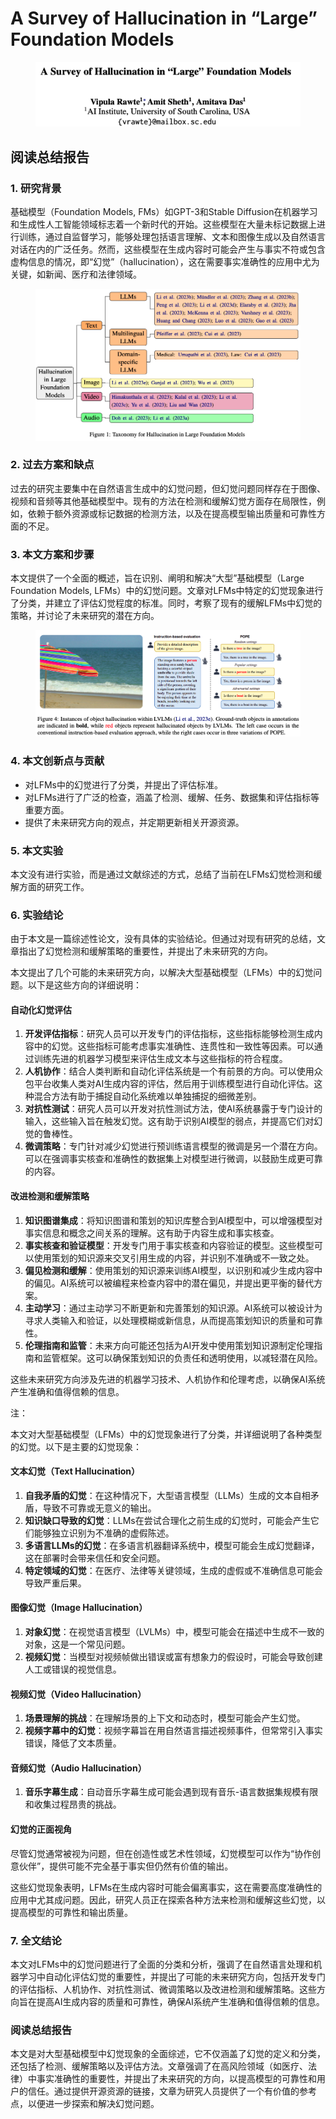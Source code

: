 # A Survey of Hallucination in “Large” Foundation Models

<figure><img src="../.gitbook/assets/image (5) (1) (1) (1) (1) (1) (1) (1) (1) (1) (1) (1) (1) (1) (1) (1) (1) (1).png" alt=""><figcaption></figcaption></figure>

## 阅读总结报告

### 1. 研究背景

基础模型（Foundation Models, FMs）如GPT-3和Stable Diffusion在机器学习和生成性人工智能领域标志着一个新时代的开始。这些模型在大量未标记数据上进行训练，通过自监督学习，能够处理包括语言理解、文本和图像生成以及自然语言对话在内的广泛任务。然而，这些模型在生成内容时可能会产生与事实不符或包含虚构信息的情况，即“幻觉”（hallucination），这在需要事实准确性的应用中尤为关键，如新闻、医疗和法律领域。

<figure><img src="../.gitbook/assets/image (7) (1) (1) (1) (1) (1) (1) (1) (1) (1) (1) (1) (1) (1) (1) (1) (1).png" alt=""><figcaption></figcaption></figure>

### 2. 过去方案和缺点

过去的研究主要集中在自然语言生成中的幻觉问题，但幻觉问题同样存在于图像、视频和音频等其他基础模型中。现有的方法在检测和缓解幻觉方面存在局限性，例如，依赖于额外资源或标记数据的检测方法，以及在提高模型输出质量和可靠性方面的不足。

### 3. 本文方案和步骤

本文提供了一个全面的概述，旨在识别、阐明和解决“大型”基础模型（Large Foundation Models, LFMs）中的幻觉问题。文章对LFMs中特定的幻觉现象进行了分类，并建立了评估幻觉程度的标准。同时，考察了现有的缓解LFMs中幻觉的策略，并讨论了未来研究的潜在方向。

<figure><img src="../.gitbook/assets/image (8) (1) (1) (1) (1) (1) (1) (1) (1) (1) (1) (1) (1) (1) (1) (1).png" alt=""><figcaption></figcaption></figure>

### 4. 本文创新点与贡献

* 对LFMs中的幻觉进行了分类，并提出了评估标准。
* 对LFMs进行了广泛的检查，涵盖了检测、缓解、任务、数据集和评估指标等重要方面。
* 提供了未来研究方向的观点，并定期更新相关开源资源。

### 5. 本文实验

本文没有进行实验，而是通过文献综述的方式，总结了当前在LFMs幻觉检测和缓解方面的研究工作。

### 6. 实验结论

由于本文是一篇综述性论文，没有具体的实验结论。但通过对现有研究的总结，文章指出了幻觉检测和缓解策略的重要性，并提出了未来研究的方向。



本文提出了几个可能的未来研究方向，以解决大型基础模型（LFMs）中的幻觉问题。以下是这些方向的详细说明：

#### 自动化幻觉评估

1. **开发评估指标**：研究人员可以开发专门的评估指标，这些指标能够检测生成内容中的幻觉。这些指标可能考虑事实准确性、连贯性和一致性等因素。可以通过训练先进的机器学习模型来评估生成文本与这些指标的符合程度。
2. **人机协作**：结合人类判断和自动化评估系统是一个有前景的方向。可以使用众包平台收集人类对AI生成内容的评估，然后用于训练模型进行自动化评估。这种混合方法有助于捕捉自动化系统难以单独捕捉的细微差别。
3. **对抗性测试**：研究人员可以开发对抗性测试方法，使AI系统暴露于专门设计的输入，这些输入旨在触发幻觉。这有助于识别AI模型的弱点，并提高它们对幻觉的鲁棒性。
4. **微调策略**：专门针对减少幻觉进行预训练语言模型的微调是另一个潜在方向。可以在强调事实核查和准确性的数据集上对模型进行微调，以鼓励生成更可靠的内容。

#### 改进检测和缓解策略

1. **知识图谱集成**：将知识图谱和策划的知识库整合到AI模型中，可以增强模型对事实信息和概念之间关系的理解。这有助于内容生成和事实核查。
2. **事实核查和验证模型**：开发专门用于事实核查和内容验证的模型。这些模型可以使用策划的知识源来交叉引用生成的内容，并识别不准确或不一致之处。
3. **偏见检测和缓解**：使用策划的知识源来训练AI模型，以识别和减少生成内容中的偏见。AI系统可以被编程来检查内容中的潜在偏见，并提出更平衡的替代方案。
4. **主动学习**：通过主动学习不断更新和完善策划的知识源。AI系统可以被设计为寻求人类输入和验证，以处理模糊或新信息，从而提高策划知识的质量和可靠性。
5. **伦理指南和监管**：未来方向可能还包括为AI开发中使用策划知识源制定伦理指南和监管框架。这可以确保策划知识的负责任和透明使用，以减轻潜在风险。

这些未来研究方向涉及先进的机器学习技术、人机协作和伦理考虑，以确保AI系统产生准确和值得信赖的信息。



注：

本文对大型基础模型（LFMs）中的幻觉现象进行了分类，并详细说明了各种类型的幻觉。以下是主要的幻觉现象：

#### 文本幻觉（Text Hallucination）

1. **自我矛盾的幻觉**：在这种情况下，大型语言模型（LLMs）生成的文本自相矛盾，导致不可靠或无意义的输出。
2. **知识缺口导致的幻觉**：LLMs在尝试合理化之前生成的幻觉时，可能会产生它们能够独立识别为不准确的虚假陈述。
3. **多语言LLMs的幻觉**：在多语言机器翻译系统中，模型可能会生成幻觉翻译，这在部署时会带来信任和安全问题。
4. **特定领域的幻觉**：在医疗、法律等关键领域，生成的虚假或不准确信息可能会导致严重后果。

#### 图像幻觉（Image Hallucination）

1. **对象幻觉**：在视觉语言模型（LVLMs）中，模型可能会在描述中生成不一致的对象，这是一个常见问题。
2. **视频幻觉**：当模型对视频帧做出错误或富有想象力的假设时，可能会导致创建人工或错误的视觉信息。

#### 视频幻觉（Video Hallucination）

1. **场景理解的挑战**：在理解场景的上下文和动态时，模型可能会产生幻觉。
2. **视频字幕中的幻觉**：视频字幕旨在用自然语言描述视频事件，但常常引入事实错误，降低了文本质量。

#### 音频幻觉（Audio Hallucination）

1. **音乐字幕生成**：自动音乐字幕生成可能会遇到现有音乐-语言数据集规模有限和收集过程昂贵的挑战。

#### 幻觉的正面视角

尽管幻觉通常被视为问题，但在创造性或艺术性领域，幻觉模型可以作为“协作创意伙伴”，提供可能不完全基于事实但仍然有价值的输出。

这些幻觉现象表明，LFMs在生成内容时可能会偏离事实，这在需要高度准确性的应用中尤其成问题。因此，研究人员正在探索各种方法来检测和缓解这些幻觉，以提高模型的可靠性和输出质量。





### 7. 全文结论

本文对LFMs中的幻觉问题进行了全面的分类和分析，强调了在自然语言处理和机器学习中自动化评估幻觉的重要性，并提出了可能的未来研究方向，包括开发专门的评估指标、人机协作、对抗性测试、微调策略以及改进检测和缓解策略。这些方向旨在提高AI生成内容的质量和可靠性，确保AI系统产生准确和值得信赖的信息。

### 阅读总结报告

本文是对大型基础模型中幻觉现象的全面综述，它不仅涵盖了幻觉的定义和分类，还包括了检测、缓解策略以及评估方法。文章强调了在高风险领域（如医疗、法律）中事实准确性的重要性，并提出了未来研究的方向，以提高模型的可靠性和用户的信任。通过提供开源资源的链接，文章为研究人员提供了一个有价值的参考点，以便进一步探索和解决幻觉问题。
